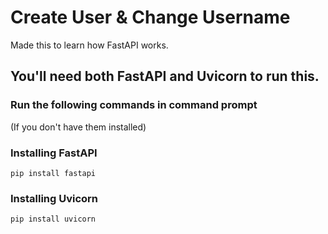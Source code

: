 # Create User & Change Username
Made this to learn how FastAPI works.

## You'll need both FastAPI and Uvicorn to run this.
### Run the following commands in command prompt
(If you don't have them installed)
### Installing FastAPI

`pip install fastapi`

### Installing Uvicorn
`pip install uvicorn`
